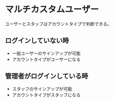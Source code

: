 # マルチカスタムユーザー

ユーザーとスタッフはアカウントタイプで判断できる。

## ログインしていない時
* 一般ユーザーのサインアップが可能
* アカウントタイプがユーザーになる

## 管理者がログインしている時
* スタッフのサインアップが可能
* アカウントタイプがスタッフになる
